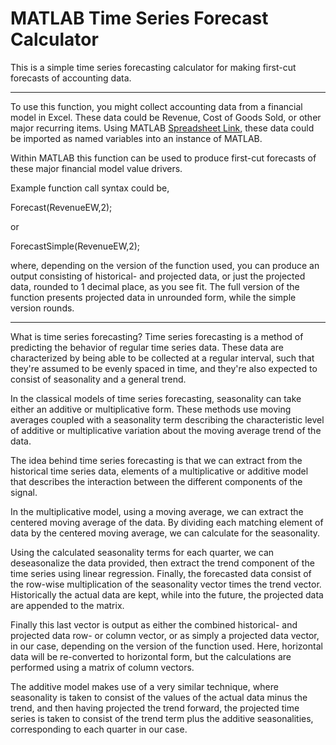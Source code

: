 # MATLAB Time Series Forecast Calculator
This is a simple time series forecasting calculator for making first-cut forecasts of accounting data.

-----------------------------------------------------------------------------------------------------------------
To use this function, you might collect accounting data from a financial model in Excel. These data could be Revenue,
Cost of Goods Sold, or other major recurring items. Using MATLAB [Spreadsheet Link](https://www.mathworks.com/products/excellink.html), these data could be imported as
named variables into an instance of MATLAB.

Within MATLAB this function can be used to produce first-cut forecasts of these major financial model value drivers.

Example function call syntax could be,

Forecast(RevenueEW,2);

or

ForecastSimple(RevenueEW,2);

where, depending on the version of the function used, you can produce an output consisting of historical- and
projected data, or just the projected data, rounded to 1 decimal place, as you see fit. The full version of the
function presents projected data in unrounded form, while the simple version rounds.

-----------------------------------------------------------------------------------------------------------------

What is time series forecasting? Time series forecasting is a method of predicting the behavior of regular
time series data. These data are characterized by being able to be collected at a regular interval, such that
they're assumed to be evenly spaced in time, and they're also expected to consist of seasonality and a general trend.

In the classical models of time series forecasting, seasonality can take either an additive or multiplicative form.
These methods use moving averages coupled with a seasonality term describing the characteristic level of
additive or multiplicative variation about the moving average trend of the data.

The idea behind time series forecasting is that we can extract from the historical time series data, elements
of a multiplicative or additive model that describes the interaction between the different components of the signal.

In the multiplicative model, using a moving average, we can extract the centered moving average of the data.
By dividing each matching element of data by the centered moving average, we can calculate for the seasonality.

Using the calculated seasonality terms for each quarter, we can deseasonalize the data provided, then extract the trend
component of the time series using linear regression. Finally, the forecasted data consist of the row-wise
multiplication of the seasonality vector times the trend vector. Historically the actual data are kept,
while into the future, the projected data are appended to the matrix.

Finally this last vector is output as either the combined historical- and projected data row- or column vector, 
or as simply a projected data vector, in our case, depending on the version of the function used. Here, horizontal data
will be re-converted to horizontal form, but the calculations are performed using a matrix of column vectors.

The additive model makes use of a very similar technique, where seasonality is taken to consist of the values
of the actual data minus the trend, and then having projected the trend forward, the projected time series is
taken to consist of the trend term plus the additive seasonalities, corresponding to each quarter in our case.
